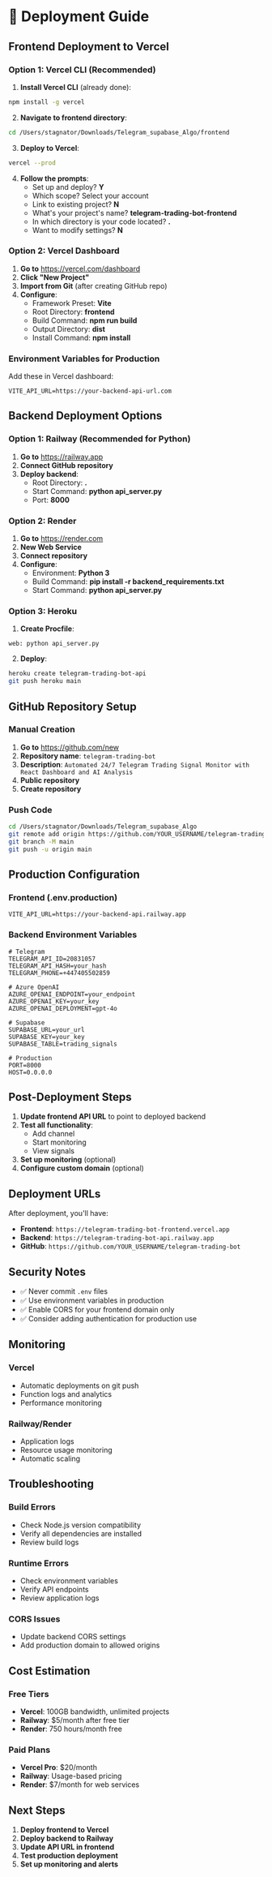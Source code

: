 # 🚀 Deployment Guide

## Frontend Deployment to Vercel

### Option 1: Vercel CLI (Recommended)

1. **Install Vercel CLI** (already done):
```bash
npm install -g vercel
```

2. **Navigate to frontend directory**:
```bash
cd /Users/stagnator/Downloads/Telegram_supabase_Algo/frontend
```

3. **Deploy to Vercel**:
```bash
vercel --prod
```

4. **Follow the prompts**:
   - Set up and deploy? **Y**
   - Which scope? Select your account
   - Link to existing project? **N** 
   - What's your project's name? **telegram-trading-bot-frontend**
   - In which directory is your code located? **.**
   - Want to modify settings? **N**

### Option 2: Vercel Dashboard

1. **Go to** https://vercel.com/dashboard
2. **Click "New Project"**
3. **Import from Git** (after creating GitHub repo)
4. **Configure**:
   - Framework Preset: **Vite**
   - Root Directory: **frontend**
   - Build Command: **npm run build**
   - Output Directory: **dist**
   - Install Command: **npm install**

### Environment Variables for Production

Add these in Vercel dashboard:

```
VITE_API_URL=https://your-backend-api-url.com
```

## Backend Deployment Options

### Option 1: Railway (Recommended for Python)

1. **Go to** https://railway.app
2. **Connect GitHub repository**
3. **Deploy backend**:
   - Root Directory: **.**
   - Start Command: **python api_server.py**
   - Port: **8000**

### Option 2: Render

1. **Go to** https://render.com
2. **New Web Service**
3. **Connect repository**
4. **Configure**:
   - Environment: **Python 3**
   - Build Command: **pip install -r backend_requirements.txt**
   - Start Command: **python api_server.py**

### Option 3: Heroku

1. **Create Procfile**:
```
web: python api_server.py
```

2. **Deploy**:
```bash
heroku create telegram-trading-bot-api
git push heroku main
```

## GitHub Repository Setup

### Manual Creation

1. **Go to** https://github.com/new
2. **Repository name**: `telegram-trading-bot`
3. **Description**: `Automated 24/7 Telegram Trading Signal Monitor with React Dashboard and AI Analysis`
4. **Public repository**
5. **Create repository**

### Push Code

```bash
cd /Users/stagnator/Downloads/Telegram_supabase_Algo
git remote add origin https://github.com/YOUR_USERNAME/telegram-trading-bot.git
git branch -M main
git push -u origin main
```

## Production Configuration

### Frontend (.env.production)
```env
VITE_API_URL=https://your-backend-api.railway.app
```

### Backend Environment Variables
```env
# Telegram
TELEGRAM_API_ID=20831057
TELEGRAM_API_HASH=your_hash
TELEGRAM_PHONE=+447405502859

# Azure OpenAI
AZURE_OPENAI_ENDPOINT=your_endpoint
AZURE_OPENAI_KEY=your_key
AZURE_OPENAI_DEPLOYMENT=gpt-4o

# Supabase
SUPABASE_URL=your_url
SUPABASE_KEY=your_key
SUPABASE_TABLE=trading_signals

# Production
PORT=8000
HOST=0.0.0.0
```

## Post-Deployment Steps

1. **Update frontend API URL** to point to deployed backend
2. **Test all functionality**:
   - Add channel
   - Start monitoring
   - View signals
3. **Set up monitoring** (optional)
4. **Configure custom domain** (optional)

## Deployment URLs

After deployment, you'll have:

- **Frontend**: `https://telegram-trading-bot-frontend.vercel.app`
- **Backend**: `https://telegram-trading-bot-api.railway.app`
- **GitHub**: `https://github.com/YOUR_USERNAME/telegram-trading-bot`

## Security Notes

- ✅ Never commit `.env` files
- ✅ Use environment variables in production
- ✅ Enable CORS for your frontend domain only
- ✅ Consider adding authentication for production use

## Monitoring

### Vercel
- Automatic deployments on git push
- Function logs and analytics
- Performance monitoring

### Railway/Render
- Application logs
- Resource usage monitoring
- Automatic scaling

## Troubleshooting

### Build Errors
- Check Node.js version compatibility
- Verify all dependencies are installed
- Review build logs

### Runtime Errors
- Check environment variables
- Verify API endpoints
- Review application logs

### CORS Issues
- Update backend CORS settings
- Add production domain to allowed origins

## Cost Estimation

### Free Tiers
- **Vercel**: 100GB bandwidth, unlimited projects
- **Railway**: $5/month after free tier
- **Render**: 750 hours/month free

### Paid Plans
- **Vercel Pro**: $20/month
- **Railway**: Usage-based pricing
- **Render**: $7/month for web services

## Next Steps

1. **Deploy frontend to Vercel**
2. **Deploy backend to Railway**
3. **Update API URL in frontend**
4. **Test production deployment**
5. **Set up monitoring and alerts**
